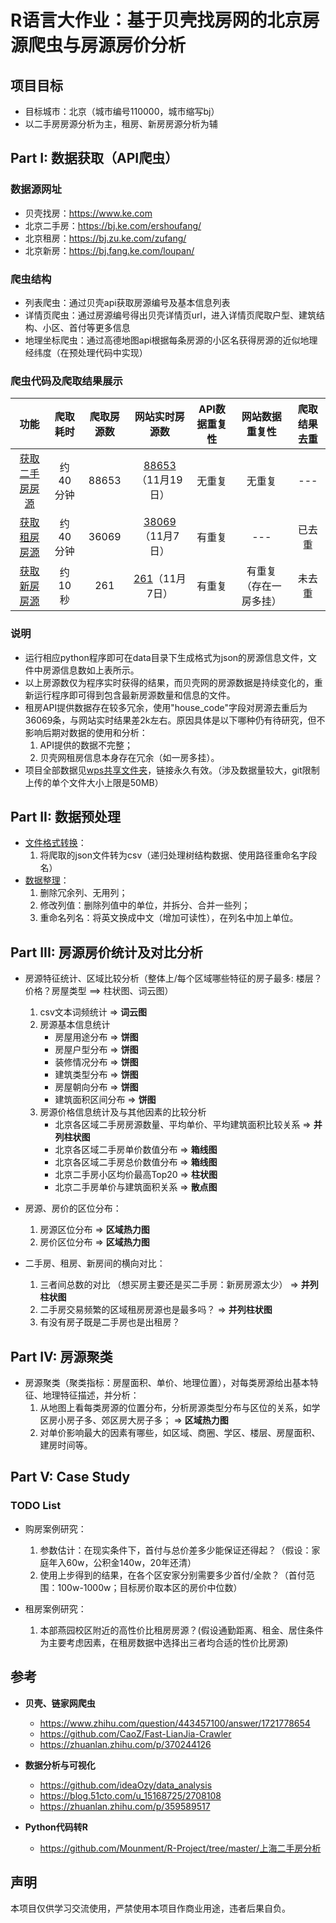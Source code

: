# R语言大作业：基于贝壳找房网的北京房源爬虫与房源房价分析

## 项目目标

- 目标城市：北京（城市编号110000，城市缩写bj）
- 以二手房房源分析为主，租房、新房房源分析为辅

## Part I: 数据获取（API爬虫）

### 数据源网址

- 贝壳找房：https://www.ke.com
- 北京二手房：https://bj.ke.com/ershoufang/
- 北京租房：https://bj.zu.ke.com/zufang/
- 北京新房：https://bj.fang.ke.com/loupan/

### 爬虫结构

- 列表爬虫：通过贝壳api获取房源编号及基本信息列表
- 详情页爬虫：通过房源编号得出贝壳详情页url，进入详情页爬取户型、建筑结构、小区、首付等更多信息
- 地理坐标爬虫：通过高德地图api根据每条房源的小区名获得房源的近似地理经纬度（在预处理代码中实现）

### 爬虫代码及爬取结果展示

|                             功能                             | 爬取耗时 | 爬取房源数 |                   网站实时房源数                   | API数据重复性 |     网站数据重复性     | 爬取结果去重 |
| :----------------------------------------------------------: | :------: | :--------: | :------------------------------------------------: | :-----------: | :--------------------: | :----------: |
| [获取二手房房源](https://github.com/SeaEagleI/house_price_analysis/blob/master/ershoufang.py) | 约40分钟 |   88653    | [88653](https://bj.ke.com/ershoufang/)（11月19日） |    无重复     |         无重复         |     ---      |
| [获取租房房源](https://github.com/SeaEagleI/house_price_analysis/blob/master/zufang.py) | 约40分钟 |   36069    |  [38069](https://bj.zu.ke.com/zufang/)（11月7日）  |    有重复     |          ---           |    已去重    |
| [获取新房房源](https://github.com/SeaEagleI/house_price_analysis/blob/master/newhouse.py) |  约10秒  |    261     |  [261](https://bj.fang.ke.com/loupan/)（11月7日）  |    有重复     | 有重复（存在一房多挂） |    未去重    |

### 说明
- 运行相应python程序即可在data目录下生成格式为json的房源信息文件，文件中房源信息数如上表所示。
- 以上房源数仅为程序实时获得的结果，而贝壳网的房源数据是持续变化的，重新运行程序即可得到包含最新房源数量和信息的文件。
- 租房API提供数据存在较多冗余，使用"house_code"字段对房源去重后为36069条，与网站实时结果差2k左右。原因具体是以下哪种仍有待研究，但不影响后期对数据的使用和分析：
    1. API提供的数据不完整；
    2. 贝壳网租房信息本身存在冗余（如一房多挂）。
- 项目全部数据见[wps共享文件夹](https://kdocs.cn/join/gi5qoxj)，链接永久有效。（涉及数据量较大，git限制上传的单个文件大小上限是50MB）

## Part II: 数据预处理

- [文件格式转换](https://github.com/SeaEagleI/house_price_analysis/blob/master/preprocess/json2csv.py)：
    1. 将爬取的json文件转为csv（递归处理树结构数据、使用路径重命名字段名）
- [数据整理](https://github.com/SeaEagleI/house_price_analysis/blob/master/preprocess/ershoufang.py)：
    1. 删除冗余列、无用列；
    2. 修改列值：删除列值中的单位，并拆分、合并一些列；
    3. 重命名列名：将英文换成中文（增加可读性），在列名中加上单位。

## Part III: 房源房价统计及对比分析

- 房源特征统计、区域比较分析（整体上/每个区域哪些特征的房子最多: 楼层？价格？房屋类型 ==> 柱状图、词云图）
    1. csv文本词频统计 => **词云图**
    2. 房源基本信息统计
        - 房屋用途分布 => **饼图**
        - 房屋户型分布 => **饼图**
        - 装修情况分布 => **饼图**
        - 建筑类型分布 => **饼图**
        - 房屋朝向分布 => **饼图**
        - 建筑面积区间分布 => **饼图**
    3. 房源价格信息统计及与其他因素的比较分析
        - 北京各区域二手房房源数量、平均单价、平均建筑面积比较关系 => **并列柱状图**
        - 北京各区域二手房单价数值分布 => **箱线图**
        - 北京各区域二手房总价数值分布 => **箱线图**
        - 北京二手房小区均价最高Top20 => **柱状图**
        - 北京二手房单价与建筑面积关系 => **散点图**

- 房源、房价的区位分布：
    1. 房源区位分布 => **区域热力图**
    2. 房价区位分布 => **区域热力图**

- 二手房、租房、新房间的横向对比：
    1. 三者间总数的对比 （想买房主要还是买二手房：新房房源太少） => **并列柱状图**
    2. 二手房交易频繁的区域租房房源也是最多吗？ => **并列柱状图**
    3. 有没有房子既是二手房也是出租房？

## Part IV: 房源聚类

- 房源聚类（聚类指标：房屋面积、单价、地理位置），对每类房源给出基本特征、地理特征描述，并分析：
    1. 从地图上看每类房源的位置分布，分析房源类型分布与区位的关系，如学区房小房子多、郊区房大房子多； => **区域热力图**
    2. 对单价影响最大的因素有哪些，如区域、商圈、学区、楼层、房屋面积、建房时间等。

## Part V: Case Study

### TODO List

- 购房案例研究：
    1. 参数估计：在现实条件下，首付与总价差多少能保证还得起？（假设：家庭年入60w，公积金140w，20年还清）
    2. 使用上步得到的结果，在各个区安家分别需要多少首付/全款？（首付范围：100w-1000w；目标房价取本区的房价中位数）

- 租房案例研究：
    1. 本部燕园校区附近的高性价比租房房源？(假设通勤距离、租金、居住条件为主要考虑因素，在租房数据中选择出三者均合适的性价比房源)

## 参考

- **贝壳、链家网爬虫**
  - https://www.zhihu.com/question/443457100/answer/1721778654
  - https://github.com/CaoZ/Fast-LianJia-Crawler
  - https://zhuanlan.zhihu.com/p/370244126

- **数据分析与可视化**
  - https://github.com/ideaOzy/data_analysis
  - https://blog.51cto.com/u_15168725/2708108
  - https://zhuanlan.zhihu.com/p/359589517

- **Python代码转R**
  - https://github.com/Mounment/R-Project/tree/master/上海二手房分析

## 声明
本项目仅供学习交流使用，严禁使用本项目作商业用途，违者后果自负。
